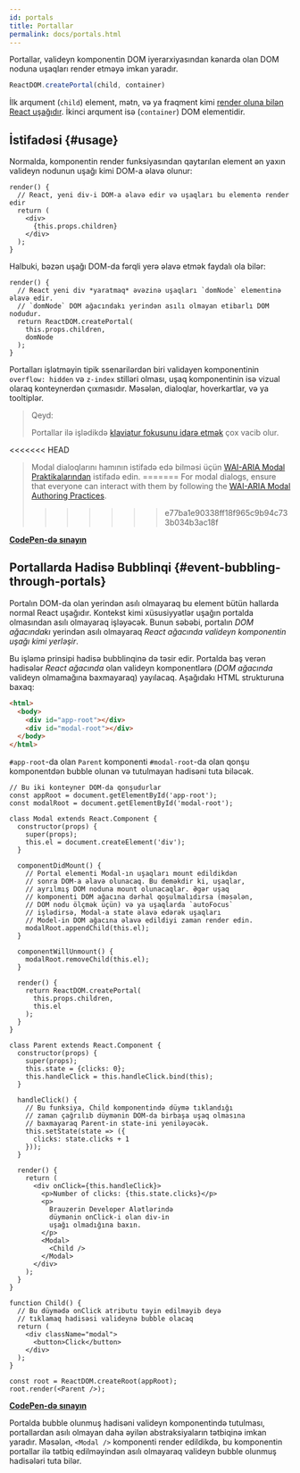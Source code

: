 ```yaml
---
id: portals
title: Portallar
permalink: docs/portals.html
---
```


Portallar, valideyn komponentin DOM iyerarxiyasından kənarda olan DOM noduna uşaqları render etməyə imkan yaradır.  

```js
ReactDOM.createPortal(child, container)
```

İlk arqument (`child`) element, mətn, və ya fraqment kimi [render oluna bilən React uşağıdır](/docs/react-component.html#render). İkinci arqument isə (`container`) DOM elementidir.

## İstifadəsi {#usage}

Normalda, komponentin render funksiyasından qaytarılan element ən yaxın valideyn nodunun uşağı kimi DOM-a əlavə olunur:

```js{4,6}
render() {
  // React, yeni div-i DOM-a əlavə edir və uşaqları bu elementə render edir
  return (
    <div>
      {this.props.children}
    </div>
  );
}
```

Halbuki, bəzən uşağı DOM-da fərqli yerə əlavə etmək faydalı ola bilər:

```js{6}
render() {
  // React yeni div *yaratmaq* əvəzinə uşaqları `domNode` elementinə əlavə edir.
  // `domNode` DOM ağacındakı yerindən asılı olmayan etibarlı DOM nodudur.
  return ReactDOM.createPortal(
    this.props.children,
    domNode
  );
}
```

Portalları işlətməyin tipik ssenarilərdən biri validayen komponentinin `overflow: hidden` və `z-index` stilləri olması, uşaq komponentinin isə vizual olaraq konteynerdən çıxmasıdır. Məsələn, dialoqlar, hoverkartlar, və ya tooltiplər.

> Qeyd:
>
> Portallar ilə işlədikdə [klaviatur fokusunu idarə etmək](/docs/accessibility.html#programmatically-managing-focus) çox vacib olur.
>
<<<<<<< HEAD
> Modal dialoqlarını hamının istifadə edə bilməsi üçün [WAI-ARIA Modal Praktikalarından](https://www.w3.org/TR/wai-aria-practices-1.1/#dialog_modal) istifadə edin.
=======
> For modal dialogs, ensure that everyone can interact with them by following the [WAI-ARIA Modal Authoring Practices](https://www.w3.org/WAI/ARIA/apg/patterns/dialogmodal/).
>>>>>>> e77ba1e90338ff18f965c9b94c733b034b3ac18f

[**CodePen-də sınayın**](https://codepen.io/gaearon/pen/yzMaBd)

## Portallarda Hadisə Bubblinqi {#event-bubbling-through-portals}

Portalın DOM-da olan yerindən asılı olmayaraq bu element bütün hallarda normal React uşağıdır. Kontekst kimi xüsusiyyətlər uşağın portalda olmasından asılı olmayaraq işləyəcək. Bunun səbəbi, portalın *DOM ağacındakı* yerindən asılı olmayaraq *React ağacında valideyn komponentin uşağı kimi yerləşir*.

Bu işləmə prinsipi hadisə bubblinqinə də təsir edir. Portalda baş verən hadisələr *React ağacında* olan valideyn komponentlərə (*DOM ağacında* valideyn olmamağına baxmayaraq) yayılacaq. Aşağıdakı HTML strukturuna baxaq:

```html
<html>
  <body>
    <div id="app-root"></div>
    <div id="modal-root"></div>
  </body>
</html>
```

`#app-root`-da olan `Parent` komponenti `#modal-root`-da olan qonşu komponentdən bubble olunan və tutulmayan hadisəni tuta biləcək.

```js{28-31,42-49,53,61-63,70-71,74}
// Bu iki konteyner DOM-da qonşudurlar
const appRoot = document.getElementById('app-root');
const modalRoot = document.getElementById('modal-root');

class Modal extends React.Component {
  constructor(props) {
    super(props);
    this.el = document.createElement('div');
  }

  componentDidMount() {
    // Portal elementi Modal-ın uşaqları mount edildikdən
    // sonra DOM-a əlavə olunacaq. Bu deməkdir ki, uşaqlar,
    // ayrılmış DOM noduna mount olunacaqlar. Əgər uşaq
    // komponenti DOM ağacına dərhal qoşulmalıdırsa (məsələn, 
    // DOM nodu ölçmək üçün) və ya uşaqlarda `autoFocus`
    // işlədirsə, Modal-a state əlavə edərək uşaqları
    // Model-in DOM ağacına əlavə edildiyi zaman render edin.
    modalRoot.appendChild(this.el);
  }

  componentWillUnmount() {
    modalRoot.removeChild(this.el);
  }

  render() {
    return ReactDOM.createPortal(
      this.props.children,
      this.el
    );
  }
}

class Parent extends React.Component {
  constructor(props) {
    super(props);
    this.state = {clicks: 0};
    this.handleClick = this.handleClick.bind(this);
  }

  handleClick() {
    // Bu funksiya, Child komponentində düymə tıklandığı
    // zaman çağrılıb düymənin DOM-da birbaşa uşaq olmasına
    // baxmayaraq Parent-in state-ini yeniləyəcək.
    this.setState(state => ({
      clicks: state.clicks + 1
    }));
  }

  render() {
    return (
      <div onClick={this.handleClick}>
        <p>Number of clicks: {this.state.clicks}</p>
        <p>
          Brauzerin Developer Alətlərində
          düymənin onClick-i olan div-in
          uşağı olmadığına baxın.
        </p>
        <Modal>
          <Child />
        </Modal>
      </div>
    );
  }
}

function Child() {
  // Bu düymədə onClick atributu təyin edilməyib deyə 
  // tıklamaq hadisəsi valideynə bubble olacaq
  return (
    <div className="modal">
      <button>Click</button>
    </div>
  );
}

const root = ReactDOM.createRoot(appRoot);
root.render(<Parent />);
```

[**CodePen-də sınayın**](https://codepen.io/gaearon/pen/jGBWpE)

Portalda bubble olunmuş hadisəni valideyn komponentində tutulması, portallardan asılı olmayan daha əyilən abstraksiyaların tətbiqinə imkan yaradır. Məsələn, `<Modal />` komponenti render edildikdə, bu komponentin portallar ilə tətbiq edilməyindən asılı olmayaraq valideyn bubble olunmuş hadisələri tuta bilər.
